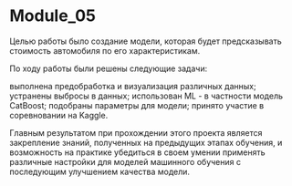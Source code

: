 # Module_05

Целью работы было создание модели, которая будет предсказывать стоимость автомобиля по его характеристикам.

По ходу работы были решены следующие задачи:

выполнена предобработка и визуализация различных данных;
устранены выбросы в данных;
использован ML - в частности модель CatBoost;
подобраны параметры для модели;
принято участие в соревновании на Kaggle.

Главным результатом при прохождении этого проекта является закрепление знаний, полученных на предыдущих этапах обучения, и возможность на практике убедиться в своем умении применять различные настройки для моделей машинного обучения с последующим улучшением качества модели.
